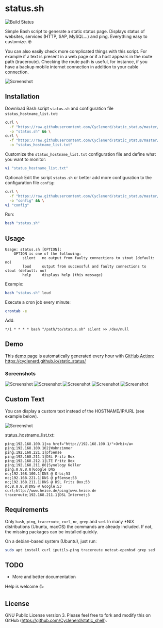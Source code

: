 # status.sh

[![Build Status](https://travis-ci.org/Cyclenerd/static_status.svg?branch=master)](https://travis-ci.org/Cyclenerd/static_status)

Simple Bash script to generate a static status page. Displays status of websites, services (HTTP, SAP, MySQL...) and ping. Everything easy to customize. 🤓

You can also easily check more complicated things with this script.
For example if a text is present in a web page or if a host appears in the route path (traceroute).
Checking the route path is useful, for instance, if you have a backup mobile internet connection in addition to your cable connection.

![Screenshot](images/Status-Page-Past-Incidents.jpg)

## Installation

Download Bash script `status.sh` and configuration file `status_hostname_list.txt`:

```bash
curl \
  -f "https://raw.githubusercontent.com/Cyclenerd/static_status/master/status.sh" \
  -o "status.sh" && \
curl \
  -f "https://raw.githubusercontent.com/Cyclenerd/static_status/master/status_hostname_list.txt" \
  -o "status_hostname_list.txt"
```

Customize the `status_hostname_list.txt` configuration file and define what you want to monitor:

```bash
vi "status_hostname_list.txt"
```

Optional:
Edit the script `status.sh` or better add more configuration to the configuration file `config`:

```bash
curl \
  -f "https://raw.githubusercontent.com/Cyclenerd/static_status/master/config-example" \
  -o "config" && \
vi "config"
```

Run:

```bash
bash "status.sh"
```

## Usage

```text
Usage: status.sh [OPTION]:
	OPTION is one of the following:
		silent	 no output from faulty connections to stout (default: no)
		loud	 output from successful and faulty connections to stout (default: no)
		help	 displays help (this message)
```

Example:

```bash
bash "status.sh" loud
```

Execute a cron job every minute:

```bash
crontab -e
```

Add:

```
*/1 * * * * bash "/path/to/status.sh" silent >> /dev/null
```

## Demo

This [demo page](https://cyclenerd.github.io/static_status/) is automatically generated every hour with [GitHub Action](https://github.com/Cyclenerd/static_status/blob/master/.github/workflows/main.yml):
<https://cyclenerd.github.io/static_status/>

### Screenshots

![Screenshot](images/Status-Page-Maintenance.jpg)
![Screenshot](images/Status-Page-OK.jpg)
![Screenshot](images/Status-Page-Outage.jpg)
![Screenshot](images/Status-Page-Major_Outage.jpg)
![Screenshot](images/Status-Page-Past-Incidents.jpg)

## Custom Text

You can display a custom text instead of the HOSTNAME/IP/URL (see example below).

![Screenshot](images/Status-Page-Custom-Text.png?v2)

status_hostname_list.txt:

```csv
ping;192.168.100.1|<a href="http://192.168.100.1/">Orbi</a>
ping;192.168.100.102|Wohnzimmer
ping;192.168.221.1|pfSense
ping;192.168.211.1|DSL Fritz Box
ping;192.168.212.1|LTE Fritz Box
ping;192.168.211.80|Synology Keller
ping;8.8.8.8|Google DNS
nc;192.168.100.1|DNS @ Orbi;53
nc;192.168.221.1|DNS @ pfSense;53
nc;192.168.211.1|DNS @ DSL Fritz Box;53
nc;8.8.8.8|DNS @ Google;53
curl;http://www.heise.de/ping|www.heise.de
traceroute;192.168.211.1|DSL Internet;3
```

## Requirements

Only `bash`, `ping`, `traceroute`, `curl`, `nc`, `grep` and `sed`.
In many *NIX distributions (Ubuntu, macOS) the commands are already included.
If not, the missing packages can be installed quickly.

On a debian-based system (Ubuntu), just run:

```bash
sudo apt install curl iputils-ping traceroute netcat-openbsd grep sed
```

## TODO

* More and better documentation

Help is welcome 👍


## License

GNU Public License version 3.
Please feel free to fork and modify this on GitHub (<https://github.com/Cyclenerd/static_shell>).